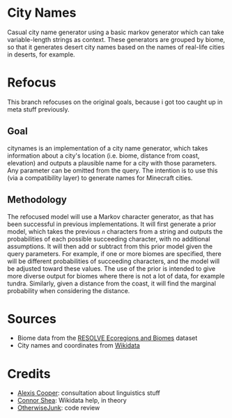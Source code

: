 # City Names
Casual city name generator using a basic markov generator which can take variable-length strings as context. These generators are grouped by biome, so that it generates desert city names based on the names of real-life cities in deserts, for example.

# Refocus
This branch refocuses on the original goals, because i got too caught up in meta stuff previously.

## Goal
citynames is an implementation of a city name generator, which takes information about a city's location (i.e. biome, distance from coast, elevation) and outputs a plausible name for a city with those parameters. Any parameter can be omitted from the query. The intention is to use this (via a compatibility layer) to generate names for Minecraft cities.

## Methodology
The refocused model will use a Markov character generator, as that has been successful in previous implementations. It will first generate a prior model, which takes the previous *`n`* characters from a string and outputs the probabilities of each possible succeeding character, with no additional assumptions. It will then add or subtract from this prior model given the query parameters. For example, if one or more biomes are specified, there will be different probabilities of succeeding characters, and the model will be adjusted toward these values. The use of the prior is intended to give more diverse output for biomes where there is not a lot of data, for example tundra. Similarly, given a distance from the coast, it will find the marginal probability when considering the distance.

# Sources
- Biome data from the [RESOLVE Ecoregions and Biomes](https://www.arcgis.com/home/item.html?id=37ea320eebb647c6838c23f72abae5ef) dataset
- City names and coordinates from [Wikidata](https://w.wiki/8$XZ)

# Credits
- [Alexis Cooper](https://github.com/AACooper1): consultation about linguistics stuff
- [Connor Shea](https://github.com/connorshea): Wikidata help, in theory
- [OtherwiseJunk](https://github.com/OtherwiseJunk): code review